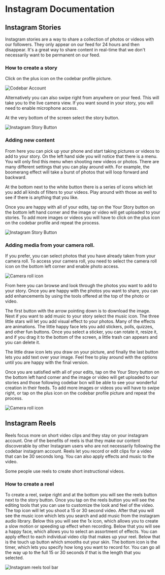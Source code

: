 <h1>Instagram Documentation</h1>

<h2>Instagram Stories</h2>

Instagram stories are a way to share a collection of photos or videos with our followers. They only appear on our feed for 24 hours and then disappear. It's a great way to share content in real-time that we don't necessarily want to be permanent on our feed.

<h3>How to create a story</h3>

Click on the plus icon on the codebar profile picture.

![Codebar Account](./images/instagram1.png)

Alternatively you can also swipe right from anywhere on your feed. This will take you to the live camera view. If you want sound in your story, you will need to enable microphone access.  

At the very bottom of the screen select the story button.

![Instagram Story Button](./images/instagram2.png)

<h3>Adding new content</h3>

From here you can pick up your phone and start taking pictures or videos to add to your story. On the left hand side you will notice that there is a menu. You will only find this menu when shooting new videos or photos. There are many different settings that you can play around with. For example, the boomerang effect will take a burst of photos that will loop forward and backward.

 At the bottom next to the white button there is a series of icons which let you add all kinds of filters to your videos. Play around with those as well to see if there is anything that you like.  

Once you are happy with all of your edits, tap on the Your Story button on the bottom left hand corner and the image or video will get uploaded to your stories. To add more images or videos you will have to click on the plus icon on the codebar profile and repeat the process.    


![Instagram Story Button](./images/instagram5.png)


<h3>Adding media from your camera roll.</h3>
If you prefer, you can select photos that you have already taken from your camera roll. To access your camera roll, you need to select the camera roll icon on the bottom left corner and enable photo access.

![Camera roll icon](./images/instagram3.png)



From here you can browse and look through the photos you want to add to your story. Once you are happy with the photos you want to share, you can add enhancements by using the tools offered at the top of the photo or video.

The first button with the arrow pointing down is to download the image. Next if you want to add music to your story select the music icon. The three little stars will let you add visual effect to your photos. Many of the effects are animations. The little happy face lets you add stickers, polls, quizzes, and other fun buttons. Once you select a sticker, you can rotate it, resize it, and if you drag it to the bottom of the screen, a little trash can appears and you can delete it.  

The little draw icon lets you draw on your picture, and finally the last button lets you add text over your image. Feel free to play around with the options until you are happy with the final version.

Once you are satisfied with all of your edits, tap on the Your Story button on the bottom left hand corner and the image or video will get uploaded to our stories and those following codebar bcn will be able to see your wonderful creation in their feeds. To add more images or videos you will have to swipe right, or tap on the plus icon on the codebar profile picture and repeat the process.   


![Camera roll icon](./images/instagram4.png)


<h2>Instagram Reels </h2>
Reels focus more on short video clips and they stay on your instagram account. One of the benefits of reels is that they make our content discoverable by other Instagram users who are not necessarily following the codebar instagram account. Reels let you record or edit clips for a video that can be 30 seconds long. You can also apply effects and music to the video.

Some people use reels to create short instructional videos.  


<h3>How to create a reel </h3>

To create a reel, swipe right and at the bottom you will see the reels button next to the story button. Once you tap on the reels button you will see the editing tools that you can use to customize the look and feel of the video. The top icon will let you shoot a 15 or 30 second video. After that you will see the music icon which lets you search and add music from the instagram audio library. Below this you will see the 1x icon, which allows you to create a slow motion or speeding up effect when recording. Below that you will see a happy face, which allows you to select an assortment of effects. You can apply effect to each individual video clip that makes up your reel. Below that is the touch up button which smooths out your skin. The bottom icon is the timer, which lets you specify how long you want to record for. You can go all the way up to the full 15 or 30 seconds if that is the length that you selected.


![Instagram reels tool bar](./images/instagram6.png)
